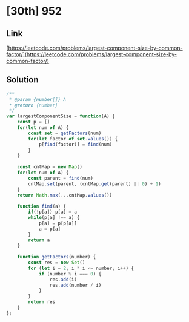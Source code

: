 # [30th] 952

<a name="ambhg"></a>
## Link
[https://leetcode.com/problems/largest-component-size-by-common-factor/](https://leetcode.com/problems/largest-component-size-by-common-factor/)
<a name="VCnXB"></a>
## Solution
```javascript
/**
 * @param {number[]} A
 * @return {number}
 */
var largestComponentSize = function(A) {
    const p = []
    for(let num of A) {
        const set = getFactors(num)
        for(let factor of set.values()) {  
            p[find(factor)] = find(num)
        }
    }
    
    const cntMap = new Map()
    for(let num of A) { 
        const parent = find(num)
        cntMap.set(parent, (cntMap.get(parent) || 0) + 1) 
    }
    return Math.max(...cntMap.values())
    
    function find(a) {
        if(!p[a]) p[a] = a
        while(p[a] !== a) {
            p[a] = p[p[a]]
            a = p[a]
        }
        return a
    }
    
    function getFactors(number) {
        const res = new Set() 
        for (let i = 2; i * i <= number; i++) { 
            if (number % i === 0) {
                res.add(i)
                res.add(number / i)
            }
        }
        return res
    }
};
```
